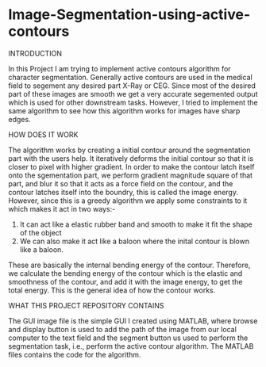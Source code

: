 # Image-Segmentation-using-active-contours
INTRODUCTION

In this Project I am trying to implement active contours algorithm for character segmentation. Generally active contours are used in the medical field to segement any desired part X-Ray or CEG. Since most of the desired part of these images are smooth we get a very accurate segemented output which is used for other downstream tasks. However, I tried to implement the same algorithm to see how this algorithm works for images have sharp edges. 

HOW DOES IT WORK

The algorithm works by creating a initial contour around the segmentation part with the users help. It iteratively deforms the initial contour so that it is closer to pixel with higher gradient. In order to make the contour latch itself onto the sgementation part, we perform gradient magnitude square of that part, and blur it so that it acts as a force field on the contour, and the contour latches itself into the boundry, this is called the image energy. However, since this is a greedy algorithm we apply some constraints to it which makes it act in two ways:-
  1. It can act like a elastic rubber band and smooth to make it fit the shape of the object
  2. We can also make it act like a baloon where the inital contour is blown like a baloon.
  
These are basically the internal bending energy of the contour. Therefore, we calculate the bending energy of the contour which is the elastic and smoothness of the contour, and add it with the image energy, to get the total energy. This is the general idea of how the contour works.

WHAT THIS PROJECT REPOSITORY CONTAINS

The GUI image file is the simple GUI I created using MATLAB, where browse and display button is used to add the path of the image from our local computer to the text field and the segment button us used to perform the segmentation task, i.e., perform the active contour algorithm. The MATLAB files contains the code for the algorithm.
